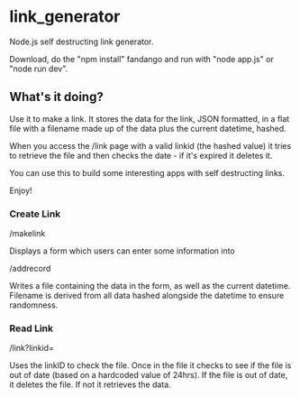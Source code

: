 # link_generator
Node.js self destructing link generator.

Download, do the "npm install" fandango and run with "node app.js" or "node run dev".

## What's it doing?

Use it to make a link. It stores the data for the link, JSON formatted, in a flat file with a filename made up of the data plus the current datetime, hashed.

When you access the /link page with a valid linkid (the hashed value) it tries to retrieve the file and then checks the date - if it's expired it deletes it.

You can use this to build some interesting apps with self destructing links.

Enjoy!

### Create Link

/makelink

Displays a form which users can enter some information into

/addrecord

Writes a file containing the data in the form, as well as the current datetime. Filename is derived from all data hashed alongside the datetime to ensure randomness.

### Read Link

/link?linkid=

Uses the linkID to check the file. Once in the file it checks to see if the file is out of date (based on a hardcoded value of 24hrs). If the file is out of date, it deletes the file. If not it retrieves the data.